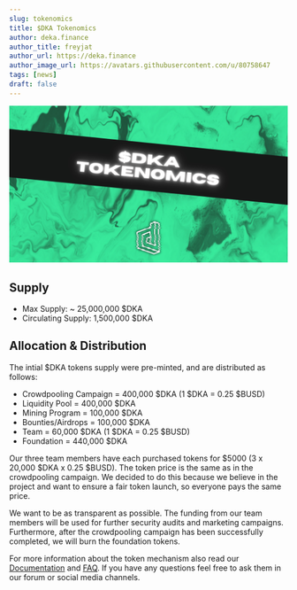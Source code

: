 ```yaml
---
slug: tokenomics
title: $DKA Tokenomics
author: deka.finance
author_title: freyjat
author_url: https://deka.finance
author_image_url: https://avatars.githubusercontent.com/u/80758647
tags: [news]
draft: false
---
```

![Blog Banner](./assets/tokenomics.png)

## Supply
- Max Supply: ~ 25,000,000 $DKA
- Circulating Supply: 1,500,000 $DKA

## Allocation & Distribution
The intial $DKA tokens supply were pre-minted, and are distributed as follows:
- Crowdpooling Campaign = 400,000 $DKA (1 $DKA = 0.25 $BUSD)
- Liquidity Pool = 400,000 $DKA
- Mining Program = 100,000 $DKA
- Bounties/Airdrops = 100,000 $DKA
- Team = 60,000 $DKA (1 $DKA = 0.25 $BUSD)
- Foundation = 440,000 $DKA

Our three team members have each purchased tokens for $5000 (3 x 20,000 $DKA x 0.25 $BUSD). The token price is the same as in the crowdpooling campaign. We decided to do this because we believe in the project and want to ensure a fair token launch, so everyone pays the same price. 

We want to be as transparent as possible. The funding from our team members will be used for further security audits and marketing campaigns. Furthermore, after the crowdpooling campaign has been successfully completed, we will burn the foundation tokens.

For more information about the token mechanism also read our [Documentation](https://docs.deka.finance/) and [FAQ](https://docs.deka.finance/protocol/faq). If you have any questions feel free to ask them in our forum or social media channels.